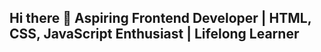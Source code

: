 ## Hi there 👋 Aspiring Frontend Developer | HTML, CSS, JavaScript Enthusiast | Lifelong Learner

<!--
**tylub001/tylub001** is a ✨ _special_ ✨ repository because its `README.md` (this file) appears on your GitHub profile.

- This ReadMe is still being worked on. Stay Tuned!

# 🚀 About Me:
Passionate about building beautiful and functional web experiences.
Currently learning JavaScript, HTML, and CSS to enhance my frontend skills.
# 💡 What I'm Working On:
Improving my JavaScript skills (loops, callbacks, real-world use cases).
Building a cafe website and a To-do List App.
Exploring frontend best practices and user-friendly UI design.
# 🛠 Tech Stack:
HTML | CSS | JavaScript
Working on JS interactivity and logic
Interested in React & UI frameworks
# 🤔 I’m looking for help with ...
# 📌 Let's Connect!
[Your Email or Twitter/LinkedIn]
[Your Portfolio (if any)]
Open to collaborations & discussions on frontend projects!
- ⚡ Fun fact: 
-->
